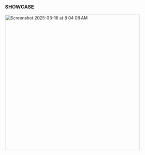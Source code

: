 ### SHOWCASE
<img width="446" alt="Screenshot 2025-03-16 at 8 04 08 AM" src="https://github.com/user-attachments/assets/409ac51c-b672-4c19-8939-5e037d0dc0d0" />
